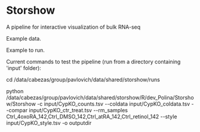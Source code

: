 # Storshow
A pipeline for interactive visualization of bulk RNA-seq

Example data.

Example to run.

Current commands to test the pipeline (run from a directory containing 'input' folder):

cd /data/cabezas/group/pavlovich/data/shared/storshow/runs

python /data/cabezas/group/pavlovich/data/shared/storshow/R/dev_Polina/Storshow/Storshow -c input/CypKO_counts.tsv --coldata input/CypKO_coldata.tsv --compar input/CypKO_ctr_treat.tsv --rm_samples Ctrl_4oxoRA_142,Ctrl_DMSO_142,Ctrl_atRA_142,Ctrl_retinol_142 --style input/CypKO_style.tsv -o outputdir


